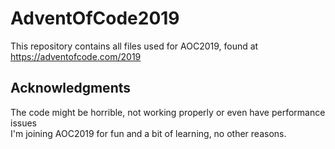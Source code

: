 # AdventOfCode2019

This repository contains all files used for AOC2019, found at https://adventofcode.com/2019

## Acknowledgments

The code might be horrible, not working properly or even have performance issues  
I'm joining AOC2019 for fun and a bit of learning, no other reasons.
